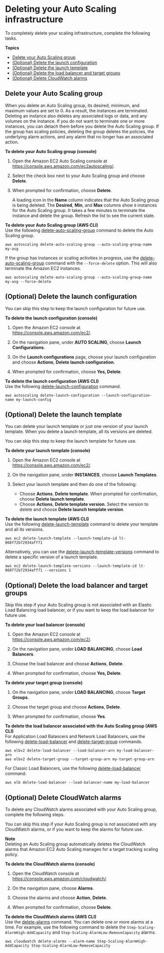 # Deleting your Auto Scaling infrastructure<a name="as-process-shutdown"></a>

To completely delete your scaling infrastructure, complete the following tasks\.

**Topics**
+ [Delete your Auto Scaling group](#as-shutdown-lbs-delete-asg-cli)
+ [\(Optional\) Delete the launch configuration](#as-shutdown-lbs-delete-lc-cli)
+ [\(Optional\) Delete the launch template](#as-shutdown-lbs-delete-lt-cli)
+ [\(Optional\) Delete the load balancer and target groups](#as-shutdown-lbs-delete-lbs-cli)
+ [\(Optional\) Delete CloudWatch alarms](#as-shutdown-delete-alarms-cli)

## Delete your Auto Scaling group<a name="as-shutdown-lbs-delete-asg-cli"></a>

When you delete an Auto Scaling group, its desired, minimum, and maximum values are set to 0\. As a result, the instances are terminated\. Deleting an instance also deletes any associated logs or data, and any volumes on the instance\. If you do not want to terminate one or more instances, you can detach them before you delete the Auto Scaling group\. If the group has scaling policies, deleting the group deletes the policies, the underlying alarm actions, and any alarm that no longer has an associated action\.

**To delete your Auto Scaling group \(console\)**

1. Open the Amazon EC2 Auto Scaling console at [https://console\.aws\.amazon\.com/ec2autoscaling/](https://console.aws.amazon.com/ec2autoscaling/)\.

1. Select the check box next to your Auto Scaling group and choose **Delete**\. 

1. When prompted for confirmation, choose **Delete**\.

   A loading icon in the **Name** column indicates that the Auto Scaling group is being deleted\. The **Desired**, **Min**, and **Max** columns show `0` instances for the Auto Scaling group\. It takes a few minutes to terminate the instance and delete the group\. Refresh the list to see the current state\. 

**To delete your Auto Scaling group \(AWS CLI\)**  
Use the following [delete\-auto\-scaling\-group](https://docs.aws.amazon.com/cli/latest/reference/autoscaling/delete-auto-scaling-group.html) command to delete the Auto Scaling group\. 

```
aws autoscaling delete-auto-scaling-group --auto-scaling-group-name my-asg
```

If the group has instances or scaling activities in progress, use the [delete\-auto\-scaling\-group](https://docs.aws.amazon.com/cli/latest/reference/autoscaling/delete-auto-scaling-group.html) command with the `--force-delete` option\. This will also terminate the Amazon EC2 instances\.

```
aws autoscaling delete-auto-scaling-group --auto-scaling-group-name my-asg --force-delete
```

## \(Optional\) Delete the launch configuration<a name="as-shutdown-lbs-delete-lc-cli"></a>

You can skip this step to keep the launch configuration for future use\.

**To delete the launch configuration \(console\)**

1. Open the Amazon EC2 console at [https://console\.aws\.amazon\.com/ec2/](https://console.aws.amazon.com/ec2/)\.

1. On the navigation pane, under **AUTO SCALING**, choose **Launch Configurations**\.

1. On the **Launch configurations** page, choose your launch configuration and choose **Actions**, **Delete launch configuration**\.

1. When prompted for confirmation, choose **Yes, Delete**\.

**To delete the launch configuration \(AWS CLI\)**  
Use the following [delete\-launch\-configuration](https://docs.aws.amazon.com/cli/latest/reference/autoscaling/delete-launch-configuration.html) command\.

```
aws autoscaling delete-launch-configuration --launch-configuration-name my-launch-config
```

## \(Optional\) Delete the launch template<a name="as-shutdown-lbs-delete-lt-cli"></a>

You can delete your launch template or just one version of your launch template\. When you delete a launch template, all its versions are deleted\.

You can skip this step to keep the launch template for future use\. 

**To delete your launch template \(console\)**

1. Open the Amazon EC2 console at [https://console\.aws\.amazon\.com/ec2/](https://console.aws.amazon.com/ec2/)\.

1. On the navigation pane, under **INSTANCES**, choose **Launch Templates**\.

1. Select your launch template and then do one of the following: 
   + Choose **Actions**, **Delete template**\. When prompted for confirmation, choose **Delete launch template**\.
   + Choose **Actions**, **Delete template version**\. Select the version to delete and choose **Delete launch template version**\.

**To delete the launch template \(AWS CLI\)**  
Use the following [delete\-launch\-template](https://docs.aws.amazon.com/cli/latest/reference/ec2/delete-launch-template.html) command to delete your template and all its versions\.

```
aws ec2 delete-launch-template --launch-template-id lt-068f72b72934aff71
```

Alternatively, you can use the [delete\-launch\-template\-versions](https://docs.aws.amazon.com/cli/latest/reference/ec2/delete-launch-template-versions.html) command to delete a specific version of a launch template\. 

```
aws ec2 delete-launch-template-versions --launch-template-id lt-068f72b72934aff71 --versions 1
```

## \(Optional\) Delete the load balancer and target groups<a name="as-shutdown-lbs-delete-lbs-cli"></a>

Skip this step if your Auto Scaling group is not associated with an Elastic Load Balancing load balancer, or if you want to keep the load balancer for future use\. 

**To delete your load balancer \(console\)**

1. Open the Amazon EC2 console at [https://console\.aws\.amazon\.com/ec2/](https://console.aws.amazon.com/ec2/)\.

1. On the navigation pane, under **LOAD BALANCING**, choose **Load Balancers**\.

1. Choose the load balancer and choose **Actions**, **Delete**\.

1. When prompted for confirmation, choose **Yes, Delete**\.

**To delete your target group \(console\)**

1. On the navigation pane, under **LOAD BALANCING**, choose **Target Groups**\.

1. Choose the target group and choose **Actions**, **Delete**\.

1. When prompted for confirmation, choose **Yes**\.

**To delete the load balancer associated with the Auto Scaling group \(AWS CLI\)**  
For Application Load Balancers and Network Load Balancers, use the following [delete\-load\-balancer](https://docs.aws.amazon.com/cli/latest/reference/elbv2/delete-load-balancer.html) and [delete\-target\-group](https://docs.aws.amazon.com/cli/latest/reference/elbv2/delete-target-group.html) commands\.

```
aws elbv2 delete-load-balancer --load-balancer-arn my-load-balancer-arn
aws elbv2 delete-target-group --target-group-arn my-target-group-arn
```

For Classic Load Balancers, use the following [delete\-load\-balancer](https://docs.aws.amazon.com/cli/latest/reference/elb/delete-load-balancer.html) command\.

```
aws elb delete-load-balancer --load-balancer-name my-load-balancer
```

## \(Optional\) Delete CloudWatch alarms<a name="as-shutdown-delete-alarms-cli"></a>

To delete any CloudWatch alarms associated with your Auto Scaling group, complete the following steps\. 

You can skip this step if your Auto Scaling group is not associated with any CloudWatch alarms, or if you want to keep the alarms for future use\.

**Note**  
Deleting an Auto Scaling group automatically deletes the CloudWatch alarms that Amazon EC2 Auto Scaling manages for a target tracking scaling policy\. 

**To delete the CloudWatch alarms \(console\)**

1. Open the CloudWatch console at [https://console\.aws\.amazon\.com/cloudwatch/](https://console.aws.amazon.com/cloudwatch/)\.

1. On the navigation pane, choose **Alarms**\.

1. Choose the alarms and choose **Action**, **Delete**\.

1. When prompted for confirmation, choose **Delete**\.

**To delete the CloudWatch alarms \(AWS CLI\)**  
Use the [delete\-alarms](https://docs.aws.amazon.com/cli/latest/reference/cloudwatch/delete-alarms.html) command\. You can delete one or more alarms at a time\. For example, use the following command to delete the `Step-Scaling-AlarmHigh-AddCapacity` and `Step-Scaling-AlarmLow-RemoveCapacity` alarms\.

```
aws cloudwatch delete-alarms --alarm-name Step-Scaling-AlarmHigh-AddCapacity Step-Scaling-AlarmLow-RemoveCapacity
```